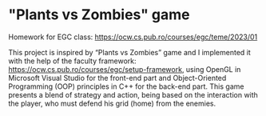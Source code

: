 # "Plants vs Zombies" game
Homework for EGC class: https://ocw.cs.pub.ro/courses/egc/teme/2023/01

This project is inspired by “Plants vs Zombies” game and I implemented it with the help of the faculty framework: https://ocw.cs.pub.ro/courses/egc/setup-framework, using OpenGL in Microsoft Visual Studio for the front-end part and Object-Oriented Programming (OOP) principles in C++ for the back-end part. This game presents a blend of strategy and action, being based on the interaction with the player, who must defend his grid (home) from the enemies.
